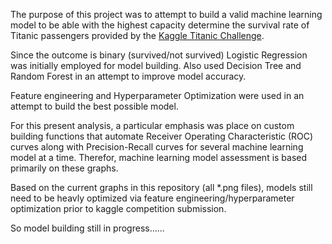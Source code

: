 The purpose of this project was to attempt to build a valid machine learning model to be able with the highest capacity determine the survival rate of Titanic passengers provided by the [Kaggle Titanic Challenge](https://www.kaggle.com/c/titanic). 

Since the outcome is binary (survived/not survived) Logistic Regression was initially employed for model building. Also used Decision Tree and Random Forest in an attempt to improve model accuracy. 

Feature engineering and Hyperparameter Optimization were used in an attempt to build the best possible model. 

For this present analysis, a particular emphasis was place on custom building functions that automate Receiver Operating Characteristic (ROC) curves along with Precision-Recall curves for several machine learning model at a time. Therefor, machine learning model assessment is based primarily on these graphs. 

Based on the current graphs in this repository (all *.png files), models still need to be heavly optimized via feature engineering/hyperparameter optimization prior to kaggle competition submission. 

So model building still in progress...... 
